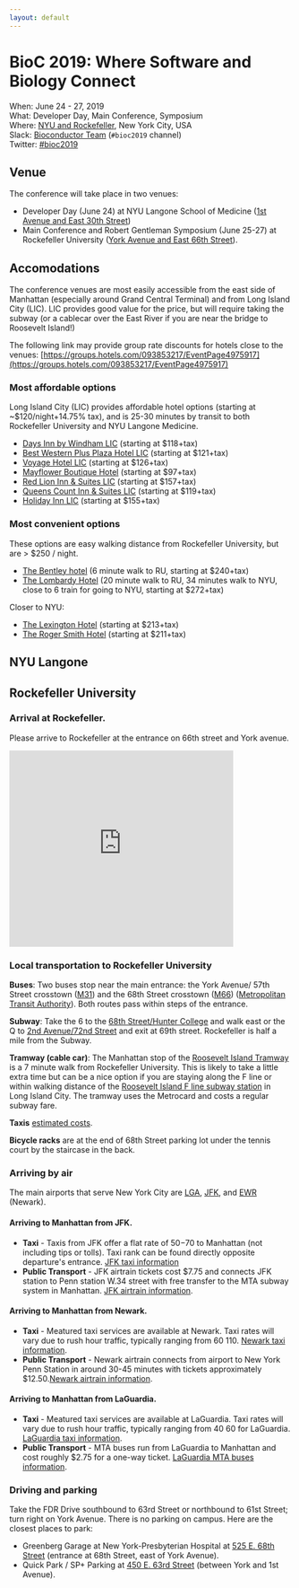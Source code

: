 ```yaml
---
layout: default
---
```


# BioC 2019: Where Software and Biology Connect

When: June 24 - 27, 2019<br />
What: Developer Day, Main Conference, Symposium<br />
Where: [NYU and Rockefeller][venue], New York City, USA<br />
Slack: [Bioconductor Team][] (`#bioc2019` channel)<br />
Twitter: [#bioc2019][tweet]<br />

[tweet]: https://twitter.com/hashtag/bioc2019?f=tweets
[venue]: ./travel-accommodations
[Bioconductor Team]: https://bioc-community.herokuapp.com/

## Venue

The conference will take place in two venues:
- Developer Day (June 24) at NYU Langone School of Medicine ([1st Avenue and East 30th Street](https://goo.gl/maps/WbtSVCpnrR92))
- Main Conference and Robert Gentleman Symposium (June 25-27) at Rockefeller University 
([York Avenue and East 66th Street](https://goo.gl/maps/JkRcufXyhrq)).

## Accomodations

The conference venues are most easily accessible from the east side of Manhattan (especially around Grand Central Terminal) and from Long Island City (LIC). LIC provides good value for the price, but will require taking the subway (or a cablecar over the East River if you are near the bridge to Roosevelt Island!) 

The following link may provide group rate discounts for hotels close to the venues: [https://groups.hotels.com/093853217/EventPage4975917](https://groups.hotels.com/093853217/EventPage4975917)

### Most affordable options

Long Island City (LIC) provides affordable hotel options (starting at ~$120/night+14.75% tax), and is 25-30 minutes by transit to both Rockefeller University and NYU Langone Medicine.

* [Days Inn by Windham LIC](https://groups.hotels.com/Hotel/HotelRoomTypes.htm?hotelID=18518&idTypeId=0&inDate=06/23/19&outDate=06/27/19&NumRooms=1&gid=4975917#HotelName) (starting at $118+tax)
* [Best Western Plus Plaza Hotel LIC](https://groups.hotels.com/eh/2ynfx-5avp) (starting at $121+tax)
* [Voyage Hotel LIC](https://groups.hotels.com/Hotel/HotelRoomTypes.htm?hotelID=1025803&inDate=06/23/19&outDate=06/27/19&NumRooms=1&gp=78.00&gid=4975917#HotelName) (starting at $126+tax)
* [Mayflower Boutique Hotel](https://groups.hotels.com/Hotel/HotelRoomTypes.htm?hotelID=764861&inDate=06/23/19&outDate=06/27/19&NumRooms=1&gp=78.00&gid=4975917#HotelName) (starting at $97+tax)
* [Red Lion Inn & Suites LIC](https://groups.hotels.com/eh/2ynfx-5tsn) (starting at $157+tax)
* [Queens Count Inn & Suites LIC](https://groups.hotels.com/Hotel/HotelRoomTypes.htm?hotelID=802430&inDate=06/23/19&outDate=06/27/19&NumRooms=1&gp=78.00&gid=4975917#HotelName) (starting at $119+tax)
* [Holiday Inn LIC](https://groups.hotels.com/Hotel/HotelRoomTypes.htm?hotelID=38080&idTypeId=0&inDate=06/23/19&outDate=06/27/19&NumRooms=1&gid=4975917#HotelName) (starting at $155+tax)

### Most convenient options

These options are easy walking distance from Rockefeller University, but are > $250 / night.

* [The Bentley hotel](https://groups.hotels.com/Hotel/HotelRoomTypes.htm?hotelID=143951&inDate=06/23/19&outDate=06/27/19&NumRooms=1&gp=78.00&gid=4975917#HotelName) (6 minute walk to RU, starting at $240+tax)
* [The Lombardy Hotel](https://groups.hotels.com/Hotel/HotelRoomTypes.htm?hotelID=122563&inDate=06/23/19&outDate=06/27/19&NumRooms=1&gp=78.00&gid=4975917#HotelName) (20 minute walk to RU, 34 minutes walk to NYU, close to 6 train for going to NYU, starting at $272+tax)

Closer to NYU:

* [The Lexington Hotel](https://groups.hotels.com/Hotel/HotelRoomTypes.htm?hotelID=109730&inDate=06/23/19&outDate=06/27/19&NumRooms=1&gp=78.00&gid=4975917#HotelName) (starting at $213+tax)
* [The Roger Smith Hotel](https://groups.hotels.com/Hotel/HotelRoomTypes.htm?hotelID=179766&inDate=06/23/19&outDate=06/27/19&NumRooms=1&gp=78.00&gid=4975917#HotelName) (starting at $211+tax)

## NYU Langone 
<!-- The information below for getting to Rockefeller was suggested by
Jennifer Einstein at Rockefeller's public relations department.  Local
organizers, feel free to edit. -->

## Rockefeller University

### Arrival at Rockefeller.

Please arrive to Rockefeller at the entrance on 66th street and York avenue.

<iframe src="https://www.google.com/maps/embed?pb=!1m18!1m12!1m3!1d3021.9533733849844!2d-73.95872004881191!3d40.76305024232604!2m3!1f0!2f0!3f0!3m2!1i1024!2i768!4f13.1!3m3!1m2!1s0x89c258c31d5160cb%3A0x7e5d46de4ba1be75!2sYork+Ave+%26+E+66th+St%2C+New+York%2C+NY+10065!5e0!3m2!1sen!2sus!4v1542565155745" width="400" height="350" frameborder="0" style="border:0" allowfullscreen></iframe>

### Local transportation to Rockefeller University

**Buses**: Two buses stop near the main entrance: the York Avenue/
57th Street crosstown ([M31](https://goo.gl/maps/4B6XGsNuutN2))
and the 68th Street crosstown ([M66](https://goo.gl/maps/65d1PmCWNLo))
([Metropolitan Transit Authority](http://web.mta.info/nyct/maps/manbus.pdf)).
Both routes pass within steps of the entrance.

**Subway**: Take the 6 to the
[68th Street/Hunter College](https://goo.gl/maps/Xz6Yw3vBKF22)
and walk east or the
Q to [2nd Avenue/72nd Street](https://goo.gl/maps/rjLdxUPD2KA2)
and exit at 69th street.
Rockefeller is half a mile from the Subway.

**Tramway (cable car)**: The Manhattan stop of the [Roosevelt Island Tramway](https://en.wikipedia.org/wiki/Roosevelt_Island_Tramway) is a 7 minute walk from Rockefeller University. This is likely to take a little extra time but can be a nice option if you are staying along the F line or within walking distance of the [Roosevelt Island F line subway station](https://goo.gl/maps/XGmuQrFgzA82) in Long Island City. The tramway uses the Metrocard and costs a regular subway fare.

**Taxis** [estimated costs](https://www.taxifarefinder.com/main.php?city=NY&lang=en).

**Bicycle racks** are at the end of 68th Street parking lot
under the tennis court by the staircase in the back.

### Arriving by air

The main airports that serve New York City are
[LGA](https://www.laguardiaairport.com/),
[JFK](https://www.jfkairport.com/), and
[EWR](https://www.newarkairport.com/) (Newark).

#### Arriving to Manhattan from JFK.
* **Taxi** - Taxis from JFK offer a flat rate of $50-$70 to Manhattan (not including tips or tolls). Taxi rank can be found directly opposite departure's entrance. [JFK taxi information](https://www.airport-jfk.com/taxi.php)
* **Public Transport** - JFK airtrain tickets cost $7.75 and connects JFK station to Penn station W.34 street with free transfer to the MTA subway system in Manhattan. [JFK airtrain information](https://www.airport-jfk.com/airtrain.php).

#### Arriving to Manhattan from Newark.
* **Taxi** - Meatured taxi services are available at Newark. Taxi rates will vary due to rush hour traffic, typically ranging from $60~$110. [Newark taxi information](https://www.newarkairport.com/to-from-airport/taxi-car-and-van-service).
* **Public Transport** - Newark airtrain connects from airport to New York Penn Station in around 30-45 minutes with tickets approximately $12.50.[Newark airtrain information](https://www.newarkairport.com/to-from-airport/air-train).

#### Arriving to Manhattan from LaGuardia.
* **Taxi** - Meatured taxi services are available at LaGuardia. Taxi rates will vary due to rush hour traffic, typically ranging from $40~$60 for LaGuardia. [LaGuardia taxi information](https://www.laguardiaairport.com/to-from-airport/by-taxi). 
* **Public Transport** - MTA buses run from LaGuardia to Manhattan and cost roughly $2.75 for a one-way ticket. [LaGuardia MTA buses information](https://www.laguardiaairport.com/to-from-airport/public-transportation).


### Driving and parking

Take the FDR Drive southbound to 63rd Street or northbound to 61st Street;
turn right on York Avenue.
There is no parking on campus.  Here are the closest places to park:

- Greenberg Garage
  at New York-Presbyterian Hospital at
  [525 E. 68th Street](https://goo.gl/maps/Xo5wQDCsPKR2)
  (entrance at 68th Street, east of York Avenue).
- Quick Park / SP+ Parking at
  [450 E. 63rd Street](https://goo.gl/maps/5VdxzpJ285A2)
  (between York and 1st Avenue).
